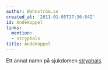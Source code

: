```yaml
---
author: Wahnstrom.se
created_at: '2011-01-05T17:36:04Z'
id: Andekoppel
links:
  mention:
  - stryphals
title: Andekoppel
---
```


Ett annat namn på sjukdomen [stryphals].

  [stryphals]: stryphals